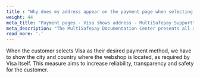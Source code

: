```yaml
---
title : "Why does my address appear on the payment page when selecting Visa?"
weight: 44
meta_title: "Payment pages - Visa shows address - MultiSafepay Support"
meta_description: "The MultiSafepay Documentation Center presents all relevant information about our Plugins and API. You can also find support pages for Payment Methods, Tools and General Questions as well as the contact details of our Support and Integration Teams."
read_more: '.'
---
```


When the customer selects Visa as their desired payment method, we have to show the city and country where the webshop is located, as required by Visa itself. This measure aims to increase reliability, transparency and safety for the customer. 

